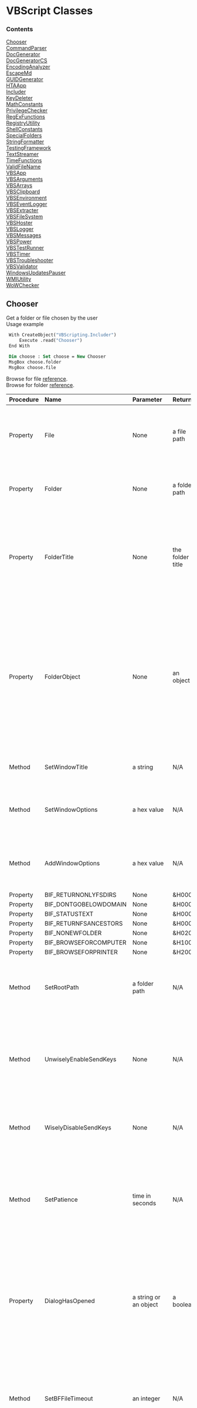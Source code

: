 # VBScript Classes

### Contents

[Chooser](#chooser)  
[CommandParser](#commandparser)  
[DocGenerator](#docgenerator)  
[DocGeneratorCS](#docgeneratorcs)  
[EncodingAnalyzer](#encodinganalyzer)  
[EscapeMd](#escapemd)  
[GUIDGenerator](#guidgenerator)  
[HTAApp](#htaapp)  
[Includer](#includer)  
[KeyDeleter](#keydeleter)  
[MathConstants](#mathconstants)  
[PrivilegeChecker](#privilegechecker)  
[RegExFunctions](#regexfunctions)  
[RegistryUtility](#registryutility)  
[ShellConstants](#shellconstants)  
[SpecialFolders](#specialfolders)  
[StringFormatter](#stringformatter)  
[TestingFramework](#testingframework)  
[TextStreamer](#textstreamer)  
[TimeFunctions](#timefunctions)  
[ValidFileName](#validfilename)  
[VBSApp](#vbsapp)  
[VBSArguments](#vbsarguments)  
[VBSArrays](#vbsarrays)  
[VBSClipboard](#vbsclipboard)  
[VBSEnvironment](#vbsenvironment)  
[VBSEventLogger](#vbseventlogger)  
[VBSExtracter](#vbsextracter)  
[VBSFileSystem](#vbsfilesystem)  
[VBSHoster](#vbshoster)  
[VBSLogger](#vbslogger)  
[VBSMessages](#vbsmessages)  
[VBSPower](#vbspower)  
[VBSTestRunner](#vbstestrunner)  
[VBSTimer](#vbstimer)  
[VBSTroubleshooter](#vbstroubleshooter)  
[VBSValidator](#vbsvalidator)  
[WindowsUpdatesPauser](#windowsupdatespauser)  
[WMIUtility](#wmiutility)  
[WoWChecker](#wowchecker)  


## Chooser
Get a folder or file chosen by the user  
Usage example  
  
```vb
 With CreateObject("VBScripting.Includer") 
     Execute .read("Chooser")
 End With 

 Dim choose : Set choose = New Chooser 
 MsgBox choose.folder 
 MsgBox choose.file 
```
  
Browse for file <a href="http://stackoverflow.com/questions/21559775/vbscript-to-open-a-dialog-to-select-a-filepath"> reference</a>.  
Browse for folder <a href="http://ss64.com/vb/browseforfolder.html"> reference</a>.  
  
| Procedure | Name | Parameter | Return | Comment |
| :-------- | :--- | :-------- | :----- | :------ |
|Property|File|None|a file path|Opens a Choose File dialog and returns the path of a file chosen by the user. Returns an empty string if no folder was selected. Note: The title bar text will say Choose File to Upload.|
|Property|Folder|None|a folder path|Opens a Browse For Folder dialog and returns the path of a folder chosen by the user. Returns an empty string if no folder was selected.|
|Property|FolderTitle|None|the folder title|Opens a Browse For Folder dialog and returns the title of a folder chosen by the user. The title for a normal folder is just the folder name. For a special folder like %UserProfile%, it may be something entirely different. Returns an empty string if no folder was selected.|
|Property|FolderObject|None|an object|Opens a Browse For Folder dialog and returns a Shell.Application BrowseForFolder object for a folder chosen by the user. This object has methods Title and Self.Path, corresponding to this class's FolderTitle and FolderPath, respectively. This method is recommended for when you need both the FolderTitle and FolderPath but only want the user to have to choose once. If no folder was selected, then TypeName(folderObj) = "Nothing" is True.|
|Method|SetWindowTitle|a string|N/A|Sets the title of the Browse For Folder window: i.e. the text below the titlebar.|
|Method|SetWindowOptions|a hex value|N/A|Sets the behavior or behaviors for the Browse For Folder window. The parameter is one or more of the BIF_ constants:  e.g. obj.BIF_EDITBOX + obj.BIF_NONEWFOLDER.|
|Method|AddWindowOptions|a hex value|N/A|Adds a behavior or behaviors to the Browse For Folder window. The parameter is one or more of the BIF_ constants:  e.g. obj.BIF_EDITBOX + obj.BIF_NONEWFOLDER.|
|Property|BIF_RETURNONLYFSDIRS|None|&H0001|None|
|Property|BIF_DONTGOBELOWDOMAIN|None|&H0002|None|
|Property|BIF_STATUSTEXT|None|&H0004|None|
|Property|BIF_RETURNFSANCESTORS|None|&H0008|None|
|Property|BIF_NONEWFOLDER|None|&H0200|None|
|Property|BIF_BROWSEFORCOMPUTER|None|&H1000|None|
|Property|BIF_BROWSEFORPRINTER|None|&H2000|None|
|Method|SetRootPath|a folder path|N/A|Sets the root folder that the Browse For Folder window will allow browsing. Environment variables are allowed. See also the UnwiselyEnableSendKeys method.|
|Method|UnwiselyEnableSendKeys|None|N/A|Optional. Not recommended. Enables sending keystrokes to the Choose File to Upload dialog in order to open at the RootFolder. There is a risk whenever using the WScript.Shell SendKeys method that keystrokes will be sent to the wrong window.|
|Method|WiselyDisableSendKeys|None|N/A|Default setting. Disables SendKeys. The Choose File to Upload dialog will open to the last place a file was selected, regardless of the RootFolder setting.|
|Method|SetPatience|time in seconds|N/A|Sets the maximum time in seconds that the File method waits for the Choose File to Upload dialog to appear before abandoning attempts to open the dialog at the folder specified by RootFolder. Applies only when SendKeys is enabled. Default is 5 (seconds).|
|Property|DialogHasOpened|a string or an object|a boolean|Waits for the specified dialog to appear, then returns False if the specified doesn't appear within the time specified by SetPatience, by default 5 (seconds). Parameter is either a string to match with the title bar text, as when browsing for a file, or else a WshScriptExec object, as when browsing for a folder. Used internally and by the unit test.|
|Method|SetBFFileTimeout|an integer|N/A|Sets the time in seconds after which the Browse For File (Choose File to Upload) dialog will be terminated if a file has not been chosen. A timeout of 0 will allow the dialog to remain open indefinitely. Intended to allow improved testing reliability. Default is 0.|
|Method|SetMaxExecLifetime|WShellExec object, exe, milliseconds|N/A|Terminates a WShellExec process (the Browse for File window for example) after the specified time in milliseconds. Timeout of 0 prevents termination. An example of the exe: "mshta.exe".|

## CommandParser
Command Parser  
  
Runs a specified command and searches the output for a phrase  
  
| Procedure | Name | Parameter | Return | Comment |
| :-------- | :--- | :-------- | :----- | :------ |
|Method|SetCommand|newCmd|N/A|Sets the command to run whose output will be searched. Required before calling GetResult.|
|Method|SetSearchPhrase|newSearchPhrase|N/A|Sets a phase to search for in the command's output. Required before calling GetResult.|
|Property|GetResult|None|a boolean|Runs the sepecified command and returns True if the specified phrase is found in the command output.|
|Method|SetStartPhrase|newStartPhrase|N/A|Sets a unique phrase to identify the output line after which the search begins. Optional. By defualt the output is searched from the beginning.|
|Method|SetStopPhrase|newStopPhrase|N/A|Sets a unique phrase to identify the line that follows the last line of the search. Optional. By defualt, the output is searched to the end.|

## DocGenerator
Generate html and markdown documentation for VBScript code based on well-formed comments.  
Usage Example  
```vb
 With CreateObject("VBScripting.Includer")
     Execute .read("DocGenerator")
 End With
 With New DocGenerator
     .SetTitle "VBScript Utility Classes Documentation"
     .SetDocName "TheDocs.html"
     .SetFilesToDocument "*.vbs | *.wsf | *.wsc"
     .SetScriptFolder = "..\..\class"
     .SetDocFolder = "..\.."
     .Generate
     .View
 End With
```
  
Example of well-formed comments before a Sub statement  
 Note: A remark is required for Methods (Subs).  
  
```vb
'Method: SubName
'Parameters: varName, varType
'Remark: Details about the parameters.
```
Example of well-formed comments before a Property or Function statement.  
Note: A Returns (or Return or Returns: or Return:) is required with a Property or Function.  
  
```vb
'Property: PropertyName
'Returns: a string
'Remark: A remark is not required for a Property or Function.
```
Notes for the comment syntax at the beginning of a script  
Use a single quote (') for general comments <br />  
- use a single quote by itself for an empty line <br />  
- Wrap VBScript code with <code>pre</code> tags, separating multiple lines with &lt;br /&gt;. <br />  
- Wrap other code with <code> code</code> tags, separating multiple lines with &lt;br /&gt;. <br />  
  
Use three single quotes for remarks that should not appear in the documentation <br />  
  
Use four single quotes (''''), if the script doesn't contain a class statement, to separate the general comments at the beginning of the file from the rest of the file.  
  
| Procedure | Name | Parameter | Return | Comment |
| :-------- | :--- | :-------- | :----- | :------ |
|Method|SetScriptFolder|a folder|N/A|Required. Must be set before calling the Generate method. Sets the folder containing the scripts to include in the generated documentation. Environment variables OK. Relative paths OK.|
|Method|SetDocFolder|a folder|N/A|Required. Must be set before calling the Generate method. Sets the folder of the documentation file. Environment variables OK. Relative paths OK.|
|Method|SetDocName|a filename|N/A|Required. Must be set before calling the Generate method. Specifies the name of the documentation file, including the filename extension (.html suggested).|
|Method|SetTitle|a string|N/A|Required. Must be set before calling the Generate method. Sets the title for the documentation.|
|Method|SetFilesToDocument|wildcard(s)|N/A|Optional. Specifies which files to document: default is <strong> *.vbs </strong>. Separate multiple wildcards with &#124;|
|Method|Generate|None|N/A|Generate comment-based documentation for the scripts in the specified folder.|
|Method|View|None|N/A|Open the documentation file for viewing|
|Property|Colorize|-|-|Gets or sets whether a &lt;pre&gt; code blocks (assumed to be VBScript) in the markdown document are colorized. If False (experimental, with GFM), the code lines should not wrap. Default is True.|

## DocGeneratorCS
 DocGeneratorCS class  
  
 Generates html and markdown documentation for C# code from compiler-generated xml files based on three-slash (///) code comments.<br />  
 Four base tags are supported: summary, parameters, returns, and remarks.<br />  
 Within these tags, html tags are supported. <br />  
 Note: Html tags may result in malformed markdown table rows when there is whitespace between adjacent tags.  
  
| Procedure | Name | Parameter | Return | Comment |
| :-------- | :--- | :-------- | :----- | :------ |
|Property|XmlFolder|-|-|Required. Gets or sets the folder containing the .xml files autogenerated by the C# compiler. Relative paths and environment variables are supported.|
|Property|OutputFile|-|-|Required. Gets or sets the path and base name of the output files, not including  the .html and .md filename extensions. Older versions, if any, will be overwritten. Relative paths and environment variables are supported.|
|Method|Generate|None|N/A|Generates html and markdown code documentation. Requires .xml files to have been generated by the C# compiler.|
|Method|ViewHtml|None|N/A|Opens the html document with the default viewer.|
|Method|ViewMarkdown|None|N/A|Opens the markdown document with the default viewer.|

## EncodingAnalyzer
Provides various properties to analyze a file's encoding  
Usage example  
```vb
With CreateObject("VBScripting.Includer")
    Execute .read("EncodingAnalyzer")
End With
 
With New EncodingAnalyzer.SetFile(WScript.Arguments(0))
    MsgBox "isUTF16LE: " & .isUTF16LE
End With
```
  
Stackoverflow references: <a href="http://stackoverflow.com/questions/3825390/effective-way-to-find-any-files-encoding"> 1</a>, <a href="http://stackoverflow.com/questions/1410334/filesystemobject-reading-unicode-files"> 2</a>.  
  
| Procedure | Name | Parameter | Return | Comment |
| :-------- | :--- | :-------- | :----- | :------ |
|Property|SetFile|a filespec|an object self reference|Required. Specifies the file whose encoding is to be determined. Relative paths are permitted, relative to the current directory.|
|Property|isUTF16LE|None|a boolean|Returns a boolean indicating whether the file specified by SetFile is Unicode Little Endian, <strong> aka Unicode</strong>.|
|Property|isUTF16BE|None|a boolean|Returns a boolean indicating whether the file specified by SetFile is Unicode Big Endian.|
|Property|isUTF7|None|a boolean|Returns a boolean indicating whether the file specified by SetFile is UTF7.|
|Property|isUTF8|None|a boolean|Returns a boolean indicating whether the file specified by SetFile is UTF8.|
|Property|isUTF32|None|a boolean|Returns a boolean indicating whether the file specified by SetFile is UTF32.|
|Property|isAscii|None|a boolean|Returns a boolean indicating whether the file specified by SetFile is Ascii.|
|Property|GetType|None|a string|Returns one of the following strings according the format of the file set by SetFile: Ascii, UTF16LE, UTF16BE, UTF7, UTF8, UTF32.|
|Property|GetCurrentDirectory|None|a folder|Returns the current directory|
|Method|SetCurrentDirectory|a folder|N/A|Sets the current directory.|
|Property|GetByte|BOM byte number|an integer|Returns the Ascii value, 0 to 255, of the byte specified. The parameter must be an integer: one of 0, 1, 2, or 3. These represent the first four bytes in the file, the Byte Order Mark (BOM).|

## EscapeMd
EscapeMd and EscapeMd2 Functions  
Escapes markdown special characters.  
  
| Procedure | Name | Parameter | Return | Comment |
| :-------- | :--- | :-------- | :----- | :------ |
|Property|EscapeMd|unescaped string|escaped string|Returns a string with Markdown special characters escaped.|
|Property|EscapeMd2|unescaped string|escaped string|Returns a string with a minimal amount of Markdown special characters escaped. <a href="http://www.theukwebdesigncompany.com/articles/entity-escape-characters.php"> Escape codes</a>.|

## GUIDGenerator
Generate a unique GUID  
Usage example  
```vb
 With CreateObject("VBScripting.Includer")
     Execute .read("GUIDGenerator")
 End With
 InputBox "",, New GUIDGenerator
```
  
| Procedure | Name | Parameter | Return | Comment |
| :-------- | :--- | :-------- | :----- | :------ |
|Property|Generate|None|a GUID|Returns a unique GUID. Generate is the default property for the class, so the property name is optional. A sample GUID: {928507A9-7958-4E6E-A0B1-C33A5D4D602A}|
|Method|SetUppercase|None|N/A|Configure the Generate property to return uppercase, the default.|
|Method|SetLowercase|None|N/A|Configure the Generate property to return lowercase|

## HTAApp
HTAApp class  
Supports the VBSApp class, providing .hta functionality.  
  
| Procedure | Name | Parameter | Return | Comment |
| :-------- | :--- | :-------- | :----- | :------ |
|Method|Sleep|an integer|N/A|Pauses execution of the script or .hta for the specified number of milliseconds.|
|Method|PrepareToSleep|None|N/A|Required before calling the Sleep method when AlwaysPrepareToSleep is False in HTAApp.config.|
|Property|GetFilespec|None|a string|Returns the filespec of the calling .hta file.|
|Property|GetArgs|None|an array|Returns the mshta.exe command line args as an array, including the .hta filespec, which has index 0.|

## Includer
  
The Includer object helps with dependency management, and can be used in a .wsf, .vbs, or .hta script.  
  
How it works: The Read method returns the contents of a .vbs class file--or any other text file.  
  
Usage example  
```vb
 With CreateObject("VBScripting.Includer")
     Execute .read("WMIUtility.vbs") '.vbs may be omitted
     Execute .read("TextStreamer")
 End With
 Dim wmi : Set wmi = New WMIUtility
 Dim streamer : Set streamer = New TextStreamer 
```
  
Relative paths may be used and are relative to the location of the class folder.  
  
Registration  
  
Although Windows Script Component (.wsc) files must be registered--unless used with GetObject("script:" & AbsolutePathToWscFile)--right clicking <code> Includer.wsc</code> and selecting Register probably <strong> will not work</strong>. Instead,  
1) Run the Setup.vbs in the project folder. Or,  
2) Run the following commands in a command window with elevated privileges. The first command applies to 64-bit systems and 32-bit systems. The second command applies only to 64-bit systems.  
  
<code>     %SystemRoot%\System32\regsvr32.exe &lt;absolute-path-to&gt;\Includer.wsc </code> <br /> <code>     %SystemRoot%\SysWow64\regsvr32.exe &lt;absolute-path-to&gt;\Includer.wsc </code>  
  
| Procedure | Name | Parameter | Return | Comment |
| :-------- | :--- | :-------- | :----- | :------ |
|Property|GetObj|className|An object|Returns an object based on the VBScript class with the specified name. Requires a .wsc Windows Script Component file in \class\wsc. See StringFormatter.wsc for an example.|
|Property|Read|a file|the file contents|Returns the contents of the specified file, which may be expressed either as an abolute path, or as a relative path relative to the <code> class</code> folder. The file name extension may be omitted for .vbs files.|
|Property|ReadFrom|file, path|file contents|Returns the contents of the specified file, which may be expressed either as an abolute path, or as a relative path relative to the path specified. The file name extension may be omitted for .vbs files.|
|Property|LibraryPath|None|a folder path|Returns the resolved, absolute path of the folder that contains Includer.wsc, which is the reference for relative paths passed to the Read and ReadFrom methods.|

## KeyDeleter
Deletes a registry key and all of its subkeys.  
  
| Procedure | Name | Parameter | Return | Comment |
| :-------- | :--- | :-------- | :----- | :------ |
|Method|DeleteKey|root, key|N/A|Deletes the specified registry key and all of its subkeys. Use one of the root constants for the first parameter.|
|Property|HKCR|None|&H80000000|Provides a value suitable for the first parameter of the DeleteKey method.|
|Property|HKCU|None|&H80000001|Provides a value suitable for the first parameter of the DeleteKey method.|
|Property|HKLM|None|&H80000002|Provides a value suitable for the first parameter of the DeleteKey method.|
|Property|HKU|None|&H80000003|Provides a value suitable for the first parameter of the DeleteKey method.|
|Property|HKCC|None|&H80000005|Provides a value suitable for the first parameter of the DeleteKey method.|
|Property|Result|None|an integer|Returns a code indicating the result of the most recent DeleteKey call. Codes can be looked up in <a href="https://msdn.microsoft.com/en-us/library/aa393978(v=vs.85).aspx">WbemErrEnum</a>|
|Property|Delete|a boolean|a boolean|Gets or sets the boolean that controls whether the key is actually deleted.|

## MathConstants
| Procedure | Name | Parameter | Return | Comment |
| :-------- | :--- | :-------- | :----- | :------ |
|Property|Pi|None|3.14159...|None|
|Property|DEGRAD|None|Pi/180|Used to convert degrees to radians|
|Property|RADEG|None|180/Pi|Used to convert radians to degrees|

## PrivilegeChecker
Default property Privileged returns True if the calling script has elevated privileges.  
Usage example  
```vb
 With CreateObject("VBScripting.Includer") 
     Execute .read("PrivilegeChecker") 
 End With 
 Dim pc : Set pc = New PrivilegeChecker 
 If pc Then 
     WScript.Echo "Privileges are elevated" 
 Else 
     WScript.Echo "Privileges are not elevated" 
 End If 
```
  
Reference: <a href="http://stackoverflow.com/questions/4051883/batch-script-how-to-check-for-admin-rights/21295806"> stackoverflow.com</a>  
  
| Procedure | Name | Parameter | Return | Comment |
| :-------- | :--- | :-------- | :----- | :------ |
|Property|Privileged|None|a boolean|Returns True if the calling script is running with elevated privileges, False if not. Privileged is the default property.|

## RegExFunctions
Regular Expression functions - a work in progress  
  
Usage example  
```vb
  With CreateObject("VBScripting.Includer")
      Execute .read("RegExFunctions")
  End With
  
  Dim reg : Set reg = New RegExFunctions
  reg.SetTestString "'Method SetSomething"
  reg.SetPattern "(M).*(od).*(tS)"
  
  Dim s, submatch, subs : s = ""
  Set subs = reg.GetSubMatches
  
  For Each submatch In subs
      s = s & " " & submatch
  Next
  MsgBox s 'M od tS 
```
  
| Procedure | Name | Parameter | Return | Comment |
| :-------- | :--- | :-------- | :----- | :------ |
|Property|Pattern|wildcard|a regex expression|Returns a regex expression equivalent to the specified wildcard expression(s). Delimit multiple wildcards with |.|
|Property|re|None|an object reference|Returns a reference to the RegExp object instance|
|Method|SetPattern|a regex pattern|N/A|Required before calling FirstMatch or GetSubMatches. Sets the pattern of the RegExp object instance|
|Method|SetTestString|a string|N/A|Required before calling FirstMatch or GetSubMatches. Specifies the string against which the regex pattern will be tested.|
|Method|SetIgnoreCase|a boolean|N/A|Optional. Specifies whether the regex object will ignore case. Default is False.|
|Method|SetGlobal|a boolean|N/A|Optional. Specifies whether the pattern should match all occurrences in the search string or just the first one. Default is False.|
|Property|GetSubMatches|None|an object|Returns the RegExp SubMatches object for the specified pattern and test string. The matches can be accessed with a For Each loop. See general usage comments. Work in progress. You must handle errors in case there are no matches.|
|Property|FirstMatch|None|a string|Regarding the string specified by SetTestString, returns the first substring in the string that matches the regex pattern specified by SetPattern.|

## RegistryUtility
Provides functions relating to the Windows&reg; registry  
  
Usage example  
```vb
  With CreateObject("VBScripting.Includer") 
      Execute .read("RegistryUtility") 
  End With 
  Dim reg : Set reg = New RegistryUtility 
  Dim key : key = "SOFTWARE\Microsoft\Windows NT\CurrentVersion" 
  MsgBox reg.GetStringValue(reg.HKLM, key, "ProductName") 
```
  
Set valueName to vbEmpty or "" (two double quotes) to specify a key's default value.  
  
StdRegProv docs <a href="https://msdn.microsoft.com/en-us/library/aa393664(v=vs.85).aspx"> online</a>.  
  
| Procedure | Name | Parameter | Return | Comment |
| :-------- | :--- | :-------- | :----- | :------ |
|Method|SetPC|a computer name|N/A|Optional. A dot (.) can be used for the local computer (default), in place of the computer name.|
|Property|GetStringValue|rootKey, subKey, valueName|a string|Returns the value of the specified registry location. The specified registry entry must be of type string (REG_SZ).|
|Method|SetStringValue|rootKey, subKey, valueName, value|N/A|Writes the specified REG_SZ value to the specified registry location. Writing to HKLM or HKCR requires elevated privileges.|
|Property|GetExpandedStringValue|rootKey, subKey, valueName|a string|Returns the value of the specified registry location. The specified registry entry must be of type REG_EXPAND_SZ.|
|Method|SetExpandedStringValue|rootKey, subKey, valueName, value|N/A|Writes the specified REG_EXPAND_SZ value to the specified registry location. Writing to HKLM or HKCR requires elevated privileges.|
|Property|HKLM|None|&H80000002|Represents HKEY_LOCAL_MACHINE. For use with the rootKey parameter.|
|Property|HKCU|None|&H80000001|Represents HKEY_CURRENT_USER. For use with the rootKey parameter.|
|Property|HKCR|None|&H80000000|Represents HKEY_CLASSES_ROOT. For use with the rootKey parameter.|
|Property|GetPC|None|a string|Returns the name of the current computer. <strong> .</strong> (dot) indicates the local computer.|
|Property|GetRegValueType|rootKey, subKey, valueName|an integer|Returns a registry key value type integer.|
|Method|EnumValues|rootKey, subKey, aNames, aTypes|N/A|Enumerates the value names and their types for the specified key. The aNames and aTypes parameters are populated with arrays of key value name strings and type integers, respectively. Wraps the StdRegProv EnumValues method, effectively fixing its <a href="https://groups.google.com/forum/#!topic/microsoft.public.win32.programmer.wmi/10wMqGWIfms"> lonely Default Value bug</a>, except that with HKCR and HKLM, elevated privileges are required or else aNames and aValues may be null if the default value is the only value.|
|Property|REG_SZ|None|1|Returns a registry value type constant.|
|Property|REG_EXPAND_SZ|None|2|Returns a registry value type constant.|
|Property|REG_BINARY|None|3|Returns a registry value type constant.|
|Property|REG_DWORD|None|4|Returns a registry value type constant.|
|Property|REG_MULTI_SZ|None|7|Returns a registry value type constant.|
|Property|REG_QWORD|None|11|Returns a registry value type constant.|
|Property|GetRegValueTypeString|rootKey, subKey, valueName|a string|Returns a registry key value type string suitable for use with WScript.Shell RegWrite method argument #3. That is, one of "REG_SZ", "REG_EXPAND_SZ", "REG_BINARY", or "REG_DWORD".|

## ShellConstants
Constants for use with WScript.Shell.Run  
  
| Procedure | Name | Parameter | Return | Comment |
| :-------- | :--- | :-------- | :----- | :------ |
|Property|RunHidden|None|0|Window opens hidden. <br /> For use with Run method parameter #2|
|Property|RunNormal|None|1|Window opens normal. <br /> For use with Run method parameter #2|
|Property|RunMinimized|None|2|Window opens minimized. <br /> For use with Run method parameter #2|
|Property|RunMaximized|None|3|Window opens maximized. <br /> For use with Run method parameter #2|
|Property|Synchronous|None|True|Script execution halts and waits for the called process to exit. <br /> For use with Run method parameter #3|
|Property|Asynchronous|None|False|Script execution proceeds without waiting for the called process to exit. <br /> For use with Run method parameter #3|

## SpecialFolders
An enum and wrapper for WScript.Shell.SpecialFolders  
Usage example  
```vb
     With CreateObject("VBScripting.Includer") 
         Execute .read("SpecialFolders") 
     End With 
   
     Dim sf : Set sf = New SpecialFolders 
     MsgBox sf.GetPath(sf.AllUsersDesktop) 'C:\Users\Public\Desktop 
```
  
| Procedure | Name | Parameter | Return | Comment |
| :-------- | :--- | :-------- | :----- | :------ |
|Property|GetPath|a special folder alias|a folder path|Returns the absolute path of the specified special folder. This is the default property, so the property name is optional.|
|Property|GetAliasList|None|a string|Returns a comma + space delimited list of the aliases of all the special folders.|
|Property|GetAliasArray|None|an array of strings|Returns an array of the aliases of all the special folders.|
|Property|AllUsersDesktop|None|a string|Returns a special folder alias having the exact same characters as the property name|
|Property|AllUsersStartMenu|None|a string|Returns a special folder alias having the exact same characters as the property name|
|Property|AllUsersPrograms|None|a string|Returns a special folder alias having the exact same characters as the property name|
|Property|AllUsersStartup|None|a string|Returns a special folder alias having the exact same characters as the property name|
|Property|Desktop|None|a string|Returns a special folder alias having the exact same characters as the property name|
|Property|Favorites|None|a string|Returns a special folder alias having the exact same characters as the property name|
|Property|Fonts|None|a string|Returns a special folder alias having the exact same characters as the property name|
|Property|MyDocuments|None|a string|Returns a special folder alias having the exact same characters as the property name|
|Property|NetHood|None|a string|Returns a special folder alias having the exact same characters as the property name|
|Property|PrintHood|None|a string|Returns a special folder alias having the exact same characters as the property name|
|Property|Programs|None|a string|Returns a special folder alias having the exact same characters as the property name|
|Property|Recent|None|a string|Returns a special folder alias having the exact same characters as the property name|
|Property|SendTo|None|a string|Returns a special folder alias having the exact same characters as the property name|
|Property|StartMenu|None|a string|Returns a special folder alias having the exact same characters as the property name|
|Property|Startup|None|a string|Returns a special folder alias having the exact same characters as the property name|
|Property|Templates|None|a string|Returns a special folder alias having the exact same characters as the property name|

## StringFormatter
 StringFormatter.vbs is the script for StringFormatter.wsc  
  
Provides string formatting functions  
  
Three instantiation examples:  
```vb
 With CreateObject("VBScripting.Includer") 
      Execute .read("StringFormatter") 
      Dim fm : Set fm = New StringFormatter 
 End With 
```
or   
```vb
 With CreateObject("VBScripting.Includer") 
      Dim fm : Set fm = .GetObj("StringFormatter") 
 End With 
```
or   
```vb
 Dim fm : Set fm = CreateObject("VBScripting.StringFormatter") 
```
Usage examples:  
```vb
 WScript.Echo fm.format(Array("MsgBox ""%s: "" & %s", "Result", -5.1)) 'MsgBox "Result: " & -5.1 
 
 WScript.Echo fm.pluralize(3, "dog") '3 dogs 
 WScript.Echo fm.pluralize(1, "dog") '1 dog 
 WScript.Echo fm.pluralize(0, "dog") '0 dogs 
 fm.SetZeroSingular 
 WScript.Echo fm.pluralize(0, "dog") '0 dog 
 WScript.Echo fm.pluralize(1, Split("person people")) '1 person 
 WScript.Echo fm.pluralize(2, Split("person people")) '2 people 
 WScript.Echo fm.pluralize(12, "egg") '12 eggs 
```
  
| Procedure | Name | Parameter | Return | Comment |
| :-------- | :--- | :-------- | :----- | :------ |
|Property|Format|array|a string|Returns a formatted string. The parameter is an array whose first element contains the pattern of the returned string. The first %s in the pattern is replaced by the next element in the array. The second %s in the pattern is replaced by the next element in the array, and so on. Variant subtypes tested OK with %s include string, integer, and single. Format is the default property for the class, so the property name is optional. If there are too many or too few %s instances, then an error will be raised.|
|Method|SetSurrogate|a string|N/A|Optional. Sets the string that the Format method will replace with the specified array element(s), %s by default.|
|Property|Pluralize|count, noun|a string|Returns a string that may or may not be pluralized, depending on the specified count. If the noun has irregular pluralization, pass in a two-element array: <code> Split("person people")</code>. Otherwise, you may pass in either a singular noun as a string, <code> red herring</code>, or else a two-element array, <code> Split("red herring | red herrings", "|")</code>.|
|Method|SetZeroSingular|None|N/A|Optional. Changes the default behavior of considering a count of zero to be plural.|
|Method|SetZeroPlural|None|N/A|Optional. Restores the default behavior of considering a count of zero to be plural.|

## TestingFramework
A lightweight testing framework  
Usage example  
 ```vb
     With CreateObject("VBScripting.Includer") 
         Execute .read("VBSValidator") 
         Execute .read("TestingFramework") 
     End With 
     Dim val : Set val = New VBSValidator 'class under test 
     With New TestingFramework 
         .describe "VBSValidator class" 
         .it "should return False when IsBoolean is given a string" 
             .AssertEqual val.IsBoolean("sdfjke"), False 
         .it "should raise an error when EnsureBoolean is given a string" 
             Dim nonBool : nonBool = "a string" 
             On Error Resume Next 
                 val.EnsureBoolean(nonBool) 
                 .AssertErrorRaised 
                 Dim errDescr : errDescr = Err.Description 'capture the error information 
                 Dim errSrc : errSrc = Err.Source 
             On Error Goto 0 
     End With 
```
  
 See also VBSTestRunner  
  
| Procedure | Name | Parameter | Return | Comment |
| :-------- | :--- | :-------- | :----- | :------ |
|Method|describe|unit description|N/A|Sets the description for the unit under test. E.g. .describe "DocGenerator class"|
|Method|it|an expectation|N/A|Sets the specification, a.k.a. spec, which is a description of some expectation to be met by the unit under test. E.g. .it "should return an integer"|
|Property|GetSpec|None|a string|Returns the specification string for the current spec.|
|Method|ShowPendingResult|None|N/A|Flushes any pending results. Generally for internal use, but may occasionally be helpful prior to an ad hoc StdOut comment, so that the comment shows up in the output in its proper place.|
|Method|AssertEqual|actual, expected|N/A|Asserts that the specified two variants, of any subtype, are equal.|
|Method|AssertErrorRaised|None|N/A|Asserts that an error should be raised by one or more of the preceeding statements. The statement(s), together with the AssertErrorRaised statement, should be wrapped with an <br /> <pre style='white-space: nowrap;'> On Error Resume Next <br /> On Error Goto 0 </pre> block.|
|Method|DeleteFiles|an array|N/A|Deletes the specified files. The parameter is an array of filespecs. Relative paths may be used.|
|Property|MessageAppeared|None|a boolean|None|
|Method|ShowSendKeysWarning|None|N/A|Shows a SendKeys warning: a warning message to not make mouse clicks or key presses.|
|Method|CloseSendKeysWarning|None|N/A|Closes the SendKeys warning.|

## TextStreamer
Open a file as a text stream for reading, writing, or appending.  
Methods for use with the text stream that is returned by the Open method:  
<em> Reading methods: </em> Read, ReadLine, ReadAll <br /> <em> Writing methods: </em> Write, WriteLine, WriteBlankLines <br /> <em> Reading or Writing methods: </em> Close, Skip, SkipLine <br /> <em> Reading or writing properties: </em> AtEndOfLine, AtEndOfStream, Column, Line  
  
| Procedure | Name | Parameter | Return | Comment |
| :-------- | :--- | :-------- | :----- | :------ |
|Property|Open|None|an object|Returns a text stream object according to the specified settings (methods beginning with Set...)|
|Method|SetFile|a filespec|N/A|Specifies the file to be opened by the text streamer. Can include environment variable names. The default file is a random-named .txt file on the desktop.|
|Method|SetFolder|a folder|N/A|Specifies the folder of the file to be opened by the text streamer. Can include environment variables. Default is %UserProfile%\Desktop|
|Method|SetFileName|a file name|N/A|Specifies the file name, including extension, of the file to be opened by the text streamer. Default is a randomly named .txt file.|
|Method|SetForReading|None|N/A|Prepares the text stream to be opened for reading|
|Method|SetForWriting|None|N/A|Prepares the text stream to be opened for writing|
|Method|SetForAppending|None|N/A|Prepares the text stream to be opened for appending (default)|
|Method|SetCreateNew|None|N/A|Allows a new file to be created (default)|
|Method|SetDontCreateNew|None|N/A|Prevents a new file from being created if the file doesn't already exist|
|Method|SetAscii|None|N/A|Sets the expectation that the file will be Ascii (default)|
|Method|SetUnicode|None|N/A|Sets the expectation that the file will be Unicode|
|Method|SetSystemDefault|None|N/A|Uses Ascii or Unicode according to the system default|
|Method|View|None|N/A|Opens the file for viewing|
|Method|CloseViewer|None|N/A|Close the file viewer. From the docs: Use the Terminate method only as a last resort since some applications do not clean up properly. As a general rule, let the process run its course and end on its own. The Terminate method attempts to end a process using the WM_CLOSE message. If that does not work, it kills the process immediately without going through the normal shutdown procedure.|
|Method|SetViewer|filespec|N/A|Sets the filespec of an alternate file viewer to use with the View method.The default viewer is Notepad.|
|Method|Delete|None|N/A|Deletes the streamer file|
|Method|Run|None|N/A|Open/Run the file, assuming it has an executable file extension.|
|Property|GetFile|None|a filespec|Returns the filespec of the file that is open or set to be opened by the text streamer. Environment variables are not expanded.|
|Property|GetFileName|None|a file name|Returns the file name of the file that is open or set to be opened by the text streamer. Environment variables are not expanded.|
|Property|GetFolder|None|a folder|Returns the folder of the file that is open or set to be opened by the text streamer. Environment variables are not expanded.|
|Property|GetCreateMode|None|a boolean|Gets the current CreateMode setting. Returns one of these stream constants: bDontCreateNew or bCreateNew.|
|Property|GetStreamMode|None|an integer|Gets the current StreamMode setting. Returns one of these stream constants: iForReading, iForWriting, iForAppending|
|Property|GetStreamFormat|None|a tristate boolean|Gets the current StreamFormat setting. Returns one of these stream constants: tbAscii, tbUnicode, tbSystemDefault|

## TimeFunctions
| Procedure | Name | Parameter | Return | Comment |
| :-------- | :--- | :-------- | :----- | :------ |
|Method|SetFirstDOW|an integer|N/A|Specifies the first day of the week. Parameter can be one of the VBScript constants vbSunday, vbMonday, ...|
|Property|LetDOWBeAbbreviated|a boolean|N/A|Specifies whether day-of-the-week strings should be abbreviated: Default is False.|
|Property|TwoDigit|a number|a two-char string|Returns a two-char string that may have a leading 0, given a numeric integer/string/variant of length one or two|
|Property|DOW|a date|a day of the week|Returns a day of the week string, e.g. Monday, given a VBS date|
|Property|GetFormattedDay|a date|a date string|Returns a formatted day string; e.g. 2016-09-15-Sat|
|Property|GetFormattedTime|a date|a date string|Returns a formatted 24-hr time string: e.g. 13:38:45 or 00:45:32|

## ValidFileName
Provides for modifying a string to remove characters that are not suitable for use in a Windows&reg; file name.  
Usage Example  
```vb
     With CreateObject("VBScripting.Includer") 
         Execute .read("ValidFileName") 
     End With 
  
     MsgBox GetValidFileName("test\ing") 'test-ing 
```
  
ValidFileName.vbs provides an example of introductory comments in a script that lacks a Class statement: With DocGenerator.vbs, a line beginning with '''' (four single quotes) may be used instead of a Class statement, in order to end the introductory comments section.  
  
| Procedure | Name | Parameter | Return | Comment |
| :-------- | :--- | :-------- | :----- | :------ |
|Property|GetValidFileName|a file name candidate|a valid file name|Returns a string suitable for use as a file name: Removes <strong> \ / : * ? " < > | %20 # </strong> and replaces them with a hyphen/dash (-)|

## VBSApp
VBSApp class  
Intended to support identical handling of class procedures by .vbs/.wsf files and .hta files.  
This can be useful when writing a class that might be used in both types of "apps".  
Four ways to instantiate  
For .vbs/.wsf scripts,  
 ```vb
  Dim app : Set app = CreateObject("VBScripting.VBSApp") 
  app.Init WScript 
```
For .hta applications,  
 ```vb
  Dim app : Set app = CreateObject("VBScripting.VBSApp") 
  app.Init document 
```
If the script may be used in .vbs/.wsf scripts or .hta applications  
 ```vb
  With CreateObject("VBScripting.Includer") 
      Execute .read("VBSApp") 
  End With 
  Dim app : Set app = New VBSApp 
```
Alternate method for both .hta and .vbs/.wsf,  
 ```vb
  Set app = CreateObject("VBScripting.VBSApp") 
  If "HTMLDocument" = TypeName(document) Then 
      app.Init document 
  Else app.Init WScript 
  End If 
```
Examples  
 ```vb
  'test.vbs "arg one" "arg two" 
  With CreateObject("VBScripting.Includer") 
      Execute .read("VBSApp") 
  End With 
  Dim app : Set app = New VBSApp 
  MsgBox app.GetName 'test.vbs 
  MsgBox app.GetArg(1) 'arg two 
  MsgBox app.GetArgsCount '2 
  app.Quit 
```
  
 ```vb
  <!-- test.hta "arg one" "arg two" --> 
  <hta:application icon="msdt.exe"> 
      <script language="VBScript"> 
          With CreateObject("VBScripting.Includer") 
              Execute .read("VBSApp") 
          End With 
          Dim app : Set app = New VBSApp 
          MsgBox app.GetName 'test.hta 
          MsgBox app.GetArg(1) 'arg two 
          MsgBox app.GetArgsCount '2 
          app.Quit 
      </script> 
  </hta:application> 
```
  
| Procedure | Name | Parameter | Return | Comment |
| :-------- | :--- | :-------- | :----- | :------ |
|Property|GetArgs|None|array of strings|Returns an array of command-line arguments.|
|Property|GetArgsString|None|a string|Returns the command-line arguments string. Can be used when restarting a script for example, in order to retain the original arguments. Each argument is wrapped wih double quotes. The return string has a leading space, by design, unless there are no arguments.|
|Property|GetArg|an integer|a string|Returns the command-line argument having the specified zero-based index.|
|Property|GetArgsCount|None|an integer|Returns the number of arguments.|
|Property|GetFullName|None|a string|Returns the filespec of the calling script or hta.|
|Property|GetFileName|None|a string|Returns the name of the calling script or hta, including the filename extension.|
|Property|GetBaseName|None|a string|Returns the name of the calling script or hta, without the filename extension.|
|Property|GetExtensionName|None|a string|Returns the filename extension of the calling script or hta.|
|Property|GetParentFolderName|None|a string|Returns the folder that contains the calling script or hta.|
|Property|GetExe|None|a string|Returns "mshta.exe" to hta files, and "wscript.exe" or "cscript.exe" to scripts, depending on the host.|
|Method|RestartWith|#1: host; #2: switch; #3: elevating|N/A|Restarts the script/app with the specified host (typically "wscript.exe", "cscript.exe", or "mshta.exe") and retaining the command-line arguments. Paramater #2 is a cmd.exe switch, "/k" or "/c". Parameter #3 is a boolean, True if restarting with elevated privileges. If userInteractive, first warns user that the User Account Control dialog will open.|
|Method|SetUserInteractive|boolean|N/A|Sets userInteractive value. Setting to True can be useful for debugging. Default is True.|
|Property|GetUserInteractive|None|boolean|Returns the userInteractive setting. This setting also may affect the visibility of selected console windows.|
|Method|SetVisibility|0 (hidden) or 1 (normal)|N/A|Sets the visibility of selected command windows. SetUserInteractive also affects this setting. Default is True.|
|Property|GetVisibility|None|0 (hidden) or 1 (normal)|Returns the current visibility setting. SetUserInteractive also affects this setting.|
|Method|Quit|None|N/A|Gracefully closes the hta/script.|
|Method|Sleep|an integer|N/A|Pauses execution of the script or .hta for the specified number of milliseconds.|
|Property|WScriptHost|None|"wscript.exe"|Can be used as an argument for the method RestartIfNotPrivileged.|
|Property|CScriptHost|None|"cscript.exe"|Can be used as an argument for the method RestartIfNotPrivileged.|
|Property|GetHost|None|"wscript.exe" or "cscript.exe" or "mshta.exe"|Returns the current host. Can be used as an argument for the method RestartIfNotPrivileged.|

## VBSArguments
Functions related to VBScript command-line arguments  
  
| Procedure | Name | Parameter | Return | Comment |
| :-------- | :--- | :-------- | :----- | :------ |
|Property|GetArgumentsString|None|a string containing all command-line arguments|For use when restarting a script, in order to retain the original arguments. Each argument is wrapped wih quotes, which are stripped off as they are read back in. The return string has a leading space, by design, unless there are no arguments|

## VBSArrays
| Procedure | Name | Parameter | Return | Comment |
| :-------- | :--- | :-------- | :----- | :------ |
|Property|Uniques|an array|an array|Returns an array with no duplicate items, given an array that may have some.|
|Property|RemoveFirstElement|an array of strings|an array of strings|Returns a array without the first element of the specified array.|
|Property|CollectionToArray|a collection of strings|array of strings|Can be used to convert the WScript.Arguments object to an array, for example.|

## VBSClipboard
Clipboard procedures  
  
| Procedure | Name | Parameter | Return | Comment |
| :-------- | :--- | :-------- | :----- | :------ |
|Method|SetClipboardText|a string|N/A|Copies the specified string to the clipboard. Uses clip.exe, which shipped with Windows&reg; Vista / Server 2003 through Windows 10.|
|Property|GetClipboardText|None|a string|Returns text from the clipboard|

## VBSEnvironment
| Procedure | Name | Parameter | Return | Comment |
| :-------- | :--- | :-------- | :----- | :------ |
|Property|Expand|a string|a string|Expands environment variable(s); e.g. convert %UserProfile% to C:\Users\user42|
|Property|Collapse|a string|a string|Collapses a string that may contain one or more substrings that can be shortened to an environment variable.|
|Method|CreateUserVar|varName, varValue|N/A|Create or set a user environment variable|
|Method|SetUserVar|varName, varValue|N/A|Set or create a user environment variable|
|Property|GetUserVar|a variable name|the variable value|Returns the value of the specified user environment variable|
|Method|RemoveUserVar|varName|N/A|Removes a user environment variable|
|Method|CreateProcessVar|varName, varValue|N/A|Create a process variable|
|Method|SetProcessVar|varName, varValue|N/A|Sets or creates a process environment variable|
|Property|GetProcessVar|varName|the variable value|Returns the value of the specified environment variable|
|Method|RemoveProcessVar|varName|N/A|Removes the specified process environment variable|
|Property|GetDefaults|None|an array|Returns an array of common environment variables pre-installed with some versions of Windows&reg;. Not exhaustive.|

## VBSEventLogger
Logs messages to the Application event log.  
  
Wraps the LogEvent method of the WScript.Shell object.  
  
To see a log entry, type EventVwr at the command prompt to open the Event Viewer, expand Windows Logs, and select Application. The log Source will be WSH. Or you can use the CreateCustomView method to create an entry in the Event Viewer's Custom Views section.  
  
Usage example:  
 ```vb
  With CreateObject("VBScripting.Includer") 
      Execute .read("VBSEventLogger") 
  End With 
   
  Dim logger : Set logger = New VBSEventLogger 
  logger.log logger.INFORMATION, "message 1" 
  logger logger.INFORMATION, "message 2" 
  logger 4, "message 3" 
  logger 1, "error message" 
   
  logger.CreateCustomView 'create a custom view in the Event Viewer 
  logger.OpenViewer 'open EventVwr.msc 
```
  
| Procedure | Name | Parameter | Return | Comment |
| :-------- | :--- | :-------- | :----- | :------ |
|Method|Log|eventType, message|N/A|Adds an event entry to a log file with the specified message. This is the default method, so the method name is optional.|
|Method|CreateCustomView|None|N/A|Creates a Custom View in the Event Viewer, eventvwr.msc, named WSH Logs. The User Account Control dialog will open, in order to confirm elevation of privileges. Based on VBSEventLoggerCustomView.xml.|
|Method|OpenViewer|None|N/A|Opens the Windows&reg; Event Viewer, eventvwr.msc|
|Property|SUCCESS|None|0|Returns a value for use as an "eventType" parameter|
|Property|ERROR|None|1|Returns a value for use as an "eventType" parameter|
|Property|WARNING|None|2|Returns a value for use as an "eventType" parameter|
|Property|INFORMATION|None|4|Returns a value for use as an "eventType" parameter|
|Property|AUDIT_SUCCESS|None|8|Returns a value for use as an "eventType" parameter|
|Property|AUDIT_FAILURE|None|16|Returns a value for use as an "eventType" parameter|
|Method|OpenConfigFolder|None|N/A|Opens the Event Viewer configuration folder, by default "%ProgramData%\Microsoft\Event Viewer". The Views subfolder contains the .xml files defining the custom views.|
|Method|OpenLogFolder|None|N/A|Opens the folder with the .evtx files that contain the event logs, by default "%SystemRoot%\System32\Winevt\Logs". Application.evtx holds the WSH data.|

## VBSExtracter
For extracting a string from a text file, given a regular expression  
  
| Procedure | Name | Parameter | Return | Comment |
| :-------- | :--- | :-------- | :----- | :------ |
|Method|SetPattern|a regex pattern|N/A|Required. Specifies the text to be extracted. Non-regex expressions containing any of the regex special characters <strong>(  )  .  $  +  [  ?  \  ^  {  |</strong> must preceed the special character with a <strong>\</strong>|
|Method|SetFile|filespec|N/A|Required. Specifies the file to extract text from.|
|Method|SetIgnoreCase|a boolean|N/A|Set whether to ignore case when matching text. Default is False.|
|Property|Extract|None|a string|Returns the first string that matches the specified regex pattern. Returns an empty string if there is no match. Before calling this method, you must specify the file and the pattern: see SetPattern and SetFile.|
|Property|Extract0|None|a string|Deprecated for not spanning multiple lines. Formerly named Extract. Returns the string that matches the specified regex pattern. Returns an empty string if there is no match. Before calling this method, you must specify the file and the pattern: see SetPattern and SetFile.|

## VBSFileSystem
General utility functions  
  
| Procedure | Name | Parameter | Return | Comment |
| :-------- | :--- | :-------- | :----- | :------ |
|Property|SBaseName|None|a file name, no extension|Returns the name of the calling script, without the file name extension.|
|Property|SName|None|a file name|Returns the name of the calling script, including file name extension|
|Property|SFullName|None|a filespec|Returns the filespec of the calling script|
|Property|SFolderName|None|a folder|Returns the parent folder of the calling script.|
|Property|MakeFolder|a path|a boolean|Create a folder, and if necessary create also its parent, grandparent, etc. Returns False if the folder could not be created.|
|Property|Parent|a folder, file, or registry key|the item's parent|Returns the parent of the folder or file or registry key, or removes a trailing backslash. The parent need not exist.|
|Method|SetReferencePath|a path|N/A|Optional. Specifies the base path from which relative paths should be referenced. By default, the reference path is the parent folder of the calling script. See also Resolve and ResolveTo.|
|Property|Resolve|a relative path|a resolved path|Resolves a relative path (e.g. "../lib/WMI.vbs"), to an absolute path (e.g. "C:\Users\user42\lib\WMI.vbs"). The relative path is by default relative to the parent folder of the calling script, but this behavior can be changed with SetReferencePath. See also property ResolveTo.|
|Property|ResolveTo|relativePath, absolutePath|a resolved path|Resolves the specified relative path, e.g. "../lib/WMI.vbs", relative to the specified absolute path, and returns the resolved absolute path, e.g. "C:\Users\user42\lib\WMI.vbs". Environment variables are allowed.|
|Property|Expand|a string|an expanded string|Expands environment strings. E.g. %WinDir% => C:\Windows|
|Method|Elevate|command, arguments, folder|N/A|Runs the specified command with elevated privileges, with the specified arguments and working folder|
|Property|FoldersAreTheSame|folder1, folder2|a boolean|Determines whether the two specified folders are the same. If so, returns True.|
|Method|DeleteFile|filespec|N/A|Deletes the specified file.|
|Method|SetForceDelete|boolean|N/A|Controls the behavior of the DeleteFile method: Specify True to force a file deletion. Optional. Default is False.|

## VBSHoster
Manage which script host is hosting the currently running script  
  
| Procedure | Name | Parameter | Return | Comment |
| :-------- | :--- | :-------- | :----- | :------ |
|Method|EnsureCScriptHost|None|N/A|Restart the script hosted with CScript if it isn't already hosted with CScript.exe|
|Method|SetSwitch|/k or /c|N/A|Optional. Specifies a switch for %ComSpec% for use with the EnsureCScriptHost method: controls whether the command window, if newly created, remains open (/k). Useful for troubleshooting, in order to be able to read error messages. Unnecessary if starting the script from a console window, because /c is the default.|
|Method|SetDefaultHostWScript|None|N/A|Sets wscript.exe to be the default script host. The User Account Control dialog will open for permission to elevate privileges.|
|Method|SetDefaultHostCScript|None|N/A|Sets cscript.exe to be the default script host. The User Account Control dialog will open for permission to elevate privileges.|

## VBSLogger
A lightweight VBScript logger  
Instantiation   
```vb
     With CreateObject("VBScripting.Includer") 
         Execute .read("VBSLogger") 
     End With 
     Dim log : Set log = New VBSLogger 
```
  
Usage method one. This method has the advantage that the log doesn't remain open, allowing other scripts to write to the log.  
 ```vb
     log "test one" 
```
Usage method two. This method has the advantage that the name of the calling script is not written on each line of the log.  
 ```vb
     log.Open 
     log.Write "test two" 
     log.Close 
```
  
| Procedure | Name | Parameter | Return | Comment |
| :-------- | :--- | :-------- | :----- | :------ |
|Method|Log|a string|N/A|Opens the log file, writes the specified string, then closes the log file. This is the default method for the VBSLogger class.|
|Method|SetLogFolder|a folder path|N/A|Optional. Customize the log folder. The folder will be created if it does not exist. Environment variables are allowed. See GetDefaultLogFolder.|
|Method|Open|None|N/A|Opens the log file for writing. The log file is opened and remains open for writing. While it is open, other processes/scripts will be unable to write to it.|
|Method|Write|a string|N/A|Writes the specified string to the log file.|
|Method|Close|None|N/A|Closes the log file text stream, enabling other process to write to it.|
|Method|View|None|N/A|Opens the log file for viewing. Notepad is the default editor. See SetViewer.|
|Method|SetViewer|a filespec|N/A|Optional. Customize the program that the View method uses to view log files. Default: Notepad.|
|Method|ViewFolder|None|N/A|Open the log folder|
|Property|WordPad|None|a filespec|Can be used as the argument for the SetViewer method in order to open files with WordPad when the View method is called.|
|Property|GetDefaultLogFolder|None|a folder|Retrieves the default log folder, %AppData%\VBScripts\logs|
|Property|GetLogFilePath|None|a filespec|Retreives the filespec for the log file, with environment variables expanded. Default: &lt;GetDefaultLogFolder&gt;\YYYY-MM-DD-DayOfWeek.txt|

## VBSPower
Power functions: shutdown, restart, logoff, sleep, and hibernate.  
  
| Procedure | Name | Parameter | Return | Comment |
| :-------- | :--- | :-------- | :----- | :------ |
|Property|Shutdown|None|a boolean|Shuts down the computer. Returns True if the operation completes with no errors.|
|Property|Restart|None|a boolean|Restarts the computer. Returns True if the operation completes with no errors.|
|Property|Logoff|None|a boolean|Logs off the computer. Returns True if the operation completes with no errors.|
|Method|Sleep|None|N/A|Puts the computer to sleep. Requires <a href="https://docs.microsoft.com/en-us/sysinternals/downloads/psshutdown"> PsTools</a> download and PsShutdown.exe to be located somewhere on your %Path%. Recovery from sleep is faster than from hibernation, but uses more power.|
|Method|Hibernate|None|N/A|Puts the computer into hibernation. Will not work if hibernate is disabled in the Control Panel, in which case the EnableHibernation method may be used to reenable hibernation. Hibernate is more power-efficient than sleep, but recovery is slower. If the computer wakes after pressing a key or moving the mouse, then it was sleeping, not in hibernation. Recovery from hibernation typically requires pressing the power button.|
|Method|EnableHibernation|None|N/A|Enables hibernation. The User Account Control dialog will open to request elevated privileges.|
|Method|DisableHibernation|None|N/A|Disables hibernation. The User Account Control dialog will open to request elevated privileges.|
|Method|SetForce|force|N/A|Optional. Setting this to True forces the Shutdown or Restart, discarding unsaved work. Default is False. Logoff always forces apps to close.|
|Method|SetDebug|a boolean|N/A|Used for testing. True prevents the computer from actually shutting down, etc., during testing. Default is False.|

## VBSTestRunner
Run a test or group of tests  
Usage example  
 ```vb
    'test-launcher.vbs 
    'run this file from a console window; e.g. cscript //nologo test-launcher.vbs 
   
     With CreateObject("VBScripting.Includer") 
         Execute .read("VBSTestRunner") 
     End With 
   
     With New VBSTestRunner 
         .SetSpecFolder "../spec" 'location of test files relative to test-launcher.vbs 
         .Run 
     End With 
```
  
See also TestingFramework  
  
| Procedure | Name | Parameter | Return | Comment |
| :-------- | :--- | :-------- | :----- | :------ |
|Method|Run|None|N/A|Initiate the specified tests|
|Method|SetSpecFolder|a folder|N/A|Optional. Specifies the folder containing the test files. Can be a relative path, relative to the calling script. Default is the parent folder of the calling script.|
|Method|SetSpecPattern|a regular expression|N/A|Optional. Specifies which file types to run. Default is *.spec.vbs. Standard wildcard notation with | delimiter.|
|Method|SetSpecFile|a file|N/A|Optional. Specifies a single file to test. Include the filename extension. E.g. SomeClass.spec.vbs. A relative path is OK, relative to the spec folder. If no spec file is specified, all test files matching the specified pattern will be run. See SetSpecPattern.|
|Method|SetSearchSubfolders|a boolean|N/A|Optional. Specifies whether to search subfolders for test files. True or False. Default is False.|
|Method|SetPrecision|0, 1, or 2|N/A|Optional. Sets the number of decimal places for reporting the elapsed time. Default is 2.|
|Method|SetRunCount|an integer|N/A|Optional. Sets the number of times to run the test(s). Default is 1.|

## VBSTimer
A timer  
  
| Procedure | Name | Parameter | Return | Comment |
| :-------- | :--- | :-------- | :----- | :------ |
|Property|Split|None|a rounded number (Single)|Returns the seconds elapsed since object instantiation or since calling the Reset method. Split is the default Property.|
|Method|SetPrecision|0, 1, or 2|N/A|Sets the number of decimal places to round the Split function return value. Default is 2.|
|Property|GetPrecision|None|0, 1, or 2|Returns the current precision.|
|Method|Reset|None|N/A|Sets the timer to zero.|

## VBSTroubleshooter
| Procedure | Name | Parameter | Return | Comment |
| :-------- | :--- | :-------- | :----- | :------ |
|Method|LogAscii|a string|N/A|Write to the log the Ascii codes for each character in the specified string.|

## VBSValidator
A working example of how validation can be accomplished.  
  
| Procedure | Name | Parameter | Return | Comment |
| :-------- | :--- | :-------- | :----- | :------ |
|Property|GetClassName|None|the class name|Returns                           "VBSValidator". Useful for verifying Err.Source in a unit test.|
|Property|IsBoolean|a boolean candidate|a boolean|Returns True if the parameter is a boolean subtype; False if not.|
|Method|EnsureBoolean|a boolean candidate|N/A|Raises an error if the parameter is not a boolean|
|Property|IsInteger|an integer candidate|a boolean|Returns True if the parameter is an integer subtype; False if not.|
|Method|EnsureInteger|an integer candidate|N/A|Raises an error if the parameter is not an integer|
|Property|ErrDescrBool|None|a string|" is not a boolean." Useful for verifying Err.Description in a unit test.|
|Property|ErrDescrInt|None|a string|" is not an integer." Useful for verifying Err.Description in a unit test.|

## WindowsUpdatesPauser
Pause Windows Updates to get more bandwidth. Don't forget to resume.  
For configuration settings, see the .config file in %LocalAppData% that has the same base name as the calling script/hta.  
  
| Procedure | Name | Parameter | Return | Comment |
| :-------- | :--- | :-------- | :----- | :------ |
|Method|PauseUpdates|None|N/A|Pauses Windows Updates.|
|Method|ResumeUpdates|None|N/A|Resumes Windows Updates.|
|Property|GetStatus|None|a string|Returns Metered or Unmetered. If Metered, then Windows Updates has paused to save money, incidentally not soaking up so much bandwidth. If TypeName(GetStatus) = "Empty", then the status could not be determined, possibly due to a bad network name (internal name: profileName).|
|Property|GetAppName|None|a string|Returns the base name of the calling script|
|Property|GetProfileName|None|a string|Returns the name of the network. The name is set by editing WindowsUpdatesPauser.config|
|Property|GetServiceType|None|a string|Returns the service type|
|Method|OpenConfigFile|None|N/A|Opens the .config file|

## WMIUtility
Examples of the Windows Management Instrumentation object  
  
| Procedure | Name | Parameter | Return | Comment |
| :-------- | :--- | :-------- | :----- | :------ |
|Property|TerminateProcessById|process id|a boolean|Terminates any Windows&reg process with the specified id. Returns True if the process was found, False if not.|
|Property|TerminateProcessByIdAndName|id, name|a boolean|Terminates a process with the specified id and name. Returns True if the process was found, False if not.|
|Method|TerminateProcessByIdAndNameDelayed|id, name, milliseconds|N/A|Terminates a process with the specified id (integer), name (string, e.g. notepad.exe), and delay (integer: milliseconds), asynchronously.|
|Property|GetProcessIDsByName|a process name|a boolean|Returns an array of process ids that have the specified name. The process name is what would appear in the Task Manager's Details tab. <br /> E.g. <code> notepad.exe</code>.|
|Property|GetProcessesWithNamesLike|a string like jav%|an array of process names|None|
|Property|IsRunning|a process name|a boolean|Returns a boolean indicating whether at least one instance of the specified process is running. <br /> E.g. <code> wmi.IsRunning("notepad.exe") 'True or False</code>.|
|Property|partitions|None|a collection|Returns a collection of partition objects, each with the following methods: Caption, Name, DiskIndex, Index, PrimaryPartition, Bootable, BootPartition, Description, Type, Size, StartingOffset, BlockSize, DeviceID, Access, Availability, ErrorMethodology, HiddenSectors, Purpose, Status|
|Property|disks|None|a collection|Returns a collection of disk objects, each with these methods: FileSystem, DeviceID|
|Property|cpu|None|an object|Returns an object with these methods: Architecture, Description|
|Property|os|None|an object|Return an OS object with these methods: Name, Version, Manufacturer, WindowsDirectory, Locale, FreePhysicalMemory, TotalVirtualMemorySize, FreeVirtualMemory, SizeStoredInPagingFiles|
|Property|pc|None|an object|Returns a PC object with these methods: Name, Manufacturer, Model, CurrentTimeZone, TotalPhysicalMemory|
|Property|Bios|None|an object|Returns a BIOS object with this method: Version|

## WoWChecker
Provides an object whose default property, isWoW, returns a boolean indicating whether the calling script was itself called by a SysWoW64 (32-bit) .exe file.  
  
How it works: .exe files in %SystemRoot%\System32 and %SystemRoot%\SysWoW64 are compared by size or checksum. If the files are the same, then the calling script must be running in a 32-bit process.  
  
Usage examples  
```vb
 MsgBox New WoWChecker.BySize.isWoW 
 MsgBox New WoWChecker.isWoW 
 With New WoWChecker : .BySize : MsgBox .isWoW : End With 
 With New WoWChecker.BySize : MsgBox .isWoW : End With 
 MsgBox New WoWChecker 
```
  
| Procedure | Name | Parameter | Return | Comment |
| :-------- | :--- | :-------- | :----- | :------ |
|Property|OSIs64Bit|None|a boolean|Returns a boolean that indicates whether the Windows OS is 64-bit.|
|Property|isWoW|None|a boolean|Returns a boolean that indicates whether the calling script was itself called by a SysWoW64 (32-bit) .exe file. This is the class default property.|
|Property|isSysWoW64|None|a boolean|Wraps isWoW: Same as calling isWoW.|
|Property|isSystem32|None|a boolean|Returns the opposite of isSysWoW64|
|Property|BySize|None|an object self reference|Optional. Specifies that the .exe files will be compared by size. BySize will not distinguish between the 32- and 64-bit .exe files if they are the same size, which is unlikely but possible. ByCheckSum is therefore more reliable.|
|Property|ByCheckSum|None|an object self reference|Selected by default. Specifies that the .exe files will be compared by checksum. ByCheckSum uses CertUtil, which ships with Windows&reg; 7 through 10, and can be manually installed on older versions.|
